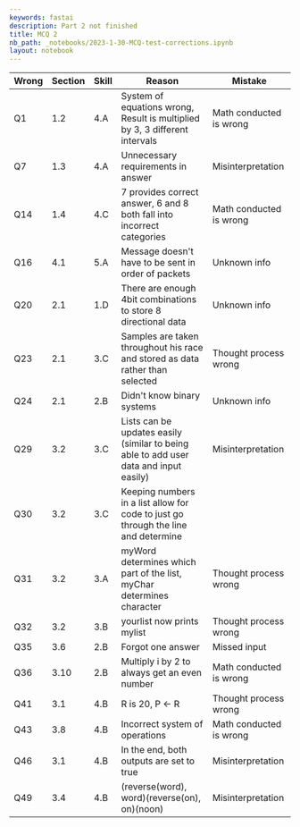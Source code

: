 ```yaml
---
keywords: fastai
description: Part 2 not finished
title: MCQ 2
nb_path: _notebooks/2023-1-30-MCQ-test-corrections.ipynb
layout: notebook
---
```


<!--
#################################################
### THIS FILE WAS AUTOGENERATED! DO NOT EDIT! ###
#################################################
# file to edit: _notebooks/2023-1-30-MCQ-test-corrections.ipynb
-->

<div class="container" id="notebook-container">
        
<div class="cell border-box-sizing text_cell rendered"><div class="inner_cell">
<div class="text_cell_render border-box-sizing rendered_html">
<table>
<thead><tr>
<th>Wrong</th>
<th>Section</th>
<th>Skill</th>
<th>Reason</th>
<th>Mistake</th>
</tr>
</thead>
<tbody>
<tr>
<td>Q1</td>
<td>1.2</td>
<td>4.A</td>
<td>System of equations wrong, Result is multiplied by 3, 3 different intervals</td>
<td>Math conducted is wrong</td>
</tr>
<tr>
<td>Q7</td>
<td>1.3</td>
<td>4.A</td>
<td>Unnecessary requirements in answer</td>
<td>Misinterpretation</td>
</tr>
<tr>
<td>Q14</td>
<td>1.4</td>
<td>4.C</td>
<td>7 provides correct answer, 6 and 8 both fall into incorrect categories</td>
<td>Math conducted is wrong</td>
</tr>
<tr>
<td>Q16</td>
<td>4.1</td>
<td>5.A</td>
<td>Message doesn't have to be sent in order of packets</td>
<td>Unknown info</td>
</tr>
<tr>
<td>Q20</td>
<td>2.1</td>
<td>1.D</td>
<td>There are enough 4bit combinations to store 8 directional data</td>
<td>Unknown info</td>
</tr>
<tr>
<td>Q23</td>
<td>2.1</td>
<td>3.C</td>
<td>Samples are taken throughout his race and stored as data rather than selected</td>
<td>Thought process wrong</td>
</tr>
<tr>
<td>Q24</td>
<td>2.1</td>
<td>2.B</td>
<td>Didn't know binary systems</td>
<td>Unknown info</td>
</tr>
<tr>
<td>Q29</td>
<td>3.2</td>
<td>3.C</td>
<td>Lists can be updates easily (similar to being able to add user data and input easily)</td>
<td>Misinterpretation</td>
</tr>
<tr>
<td>Q30</td>
<td>3.2</td>
<td>3.C</td>
<td>Keeping numbers in a list allow for code to just go through the line and determine</td>
</tr>
<tr>
<td>Q31</td>
<td>3.2</td>
<td>3.A</td>
<td>myWord determines which part of the list, myChar determines character</td>
<td>Thought process wrong</td>
</tr>
<tr>
<td>Q32</td>
<td>3.2</td>
<td>3.B</td>
<td>yourlist now prints mylist</td>
<td>Thought process wrong</td>
</tr>
<tr>
<td>Q35</td>
<td>3.6</td>
<td>2.B</td>
<td>Forgot one answer</td>
<td>Missed input</td>
</tr>
<tr>
<td>Q36</td>
<td>3.10</td>
<td>2.B</td>
<td>Multiply i by 2 to always get an even number</td>
<td>Math conducted is wrong</td>
</tr>
<tr>
<td>Q41</td>
<td>3.1</td>
<td>4.B</td>
<td>R is 20, P &lt;- R</td>
<td>Thought process wrong</td>
</tr>
<tr>
<td>Q43</td>
<td>3.8</td>
<td>4.B</td>
<td>Incorrect system of operations</td>
<td>Math conducted is wrong</td>
</tr>
<tr>
<td>Q46</td>
<td>3.1</td>
<td>4.B</td>
<td>In the end, both outputs are set to true</td>
<td>Misinterpretation</td>
</tr>
<tr>
<td>Q49</td>
<td>3.4</td>
<td>4.B</td>
<td>(reverse(word), word)(reverse(on), on)(noon)</td>
<td>Misinterpretation</td>
</tr>
</tbody>
</table>

</div>
</div>
</div>
</div>
 

